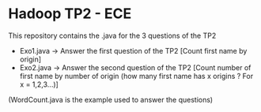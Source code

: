 # Hadoop TP2 - ECE 

This repository contains the .java for the 3 questions of the TP2

* Exo1.java -> Answer the first question of the TP2 [Count first name by origin]
* Exo2.java -> Answer the second question of the TP2 [Count number of first name by number of origin (how many first name has x origins ? For x = 1,2,3...)]

(WordCount.java is the example used to answer the questions)


